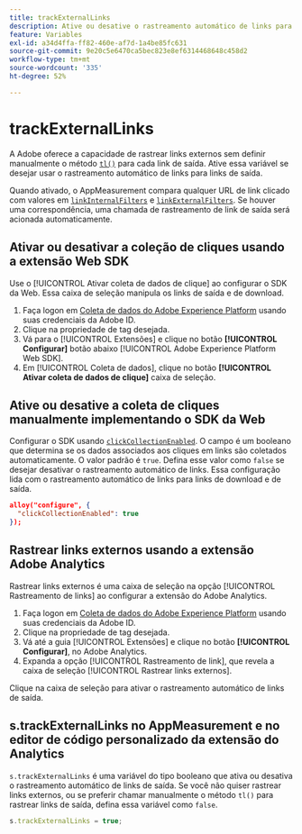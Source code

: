 ```yaml
---
title: trackExternalLinks
description: Ative ou desative o rastreamento automático de links para links de saída.
feature: Variables
exl-id: a34d4ffa-ff82-460e-af7d-1a4be85fc631
source-git-commit: 9e20c5e6470ca5bec823e8ef6314468648c458d2
workflow-type: tm+mt
source-wordcount: '335'
ht-degree: 52%

---
```


# trackExternalLinks

A Adobe oferece a capacidade de rastrear links externos sem definir manualmente o método [`tl()`](../functions/tl-method.md) para cada link de saída. Ative essa variável se desejar usar o rastreamento automático de links para links de saída.

Quando ativado, o AppMeasurement compara qualquer URL de link clicado com valores em [`linkInternalFilters`](linkinternalfilters.md) e [`linkExternalFilters`](linkexternalfilters.md). Se houver uma correspondência, uma chamada de rastreamento de link de saída será acionada automaticamente.

## Ativar ou desativar a coleção de cliques usando a extensão Web SDK

Use o [!UICONTROL Ativar coleta de dados de clique] ao configurar o SDK da Web. Essa caixa de seleção manipula os links de saída e de download.

1. Faça logon em [Coleta de dados do Adobe Experience Platform](https://experience.adobe.com/data-collection) usando suas credenciais da Adobe ID.
1. Clique na propriedade de tag desejada.
1. Vá para o [!UICONTROL Extensões] e clique no botão **[!UICONTROL Configurar]** botão abaixo [!UICONTROL Adobe Experience Platform Web SDK].
1. Em [!UICONTROL Coleta de dados], clique no botão **[!UICONTROL Ativar coleta de dados de clique]** caixa de seleção.

## Ative ou desative a coleta de cliques manualmente implementando o SDK da Web

Configurar o SDK usando [`clickCollectionEnabled`](https://experienceleague.adobe.com/docs/experience-platform/edge/fundamentals/configuring-the-sdk.html#clickCollectionEnabled). O campo é um booleano que determina se os dados associados aos cliques em links são coletados automaticamente. O valor padrão é `true`. Defina esse valor como `false` se desejar desativar o rastreamento automático de links. Essa configuração lida com o rastreamento automático de links para links de download e de saída.

```json
alloy("configure", {
  "clickCollectionEnabled": true
});
```

## Rastrear links externos usando a extensão Adobe Analytics

Rastrear links externos é uma caixa de seleção na opção [!UICONTROL Rastreamento de links] ao configurar a extensão do Adobe Analytics.

1. Faça logon em [Coleta de dados do Adobe Experience Platform](https://experience.adobe.com/data-collection) usando suas credenciais da Adobe ID.
2. Clique na propriedade de tag desejada.
3. Vá até a guia [!UICONTROL Extensões] e clique no botão **[!UICONTROL Configurar]**, no Adobe Analytics.
4. Expanda a opção [!UICONTROL Rastreamento de link], que revela a caixa de seleção [!UICONTROL Rastrear links externos].

Clique na caixa de seleção para ativar o rastreamento automático de links de saída.

## s.trackExternalLinks no AppMeasurement e no editor de código personalizado da extensão do Analytics

`s.trackExternalLinks` é uma variável do tipo booleano que ativa ou desativa o rastreamento automático de links de saída. Se você não quiser rastrear links externos, ou se preferir chamar manualmente o método `tl()` para rastrear links de saída, defina essa variável como `false`.

```js
s.trackExternalLinks = true;
```
